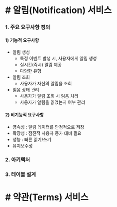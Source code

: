 # # 알림(Notification) 서비스

### 1. 주요 요구사항 정의

#### 1) 기능적 요구사항
- 알림 생성
    - 특정 이벤트 발생 시, 사용자에게 알림 생성
    - 실시간(즉시) 알림 제공
    - 다양한 유형
- 알림 조회
    - 사용자가 자신의 알림을 조회
- 읽음 상태 관리
    - 사용자가 알림 조회 시 읽음 처리
    - 사용자가 알림을 읽었는지 여부 관리

#### 2) 비기능적 요구사항
- 영속성 : 알림 데이터를 안정적으로 저장
- 확장성 : 점진적 사용자 증가 대비 필요
- 성능 : 빠른 읽기/쓰기
- 유지보수성

### 2. 아키텍처

### 3. 테이블 설계

# # 약관(Terms) 서비스
